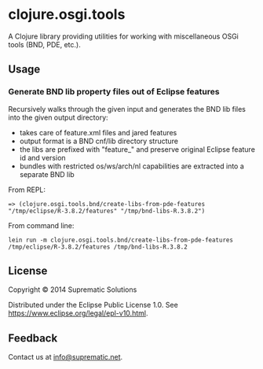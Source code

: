 # clojure.osgi.tools

A Clojure library providing utilities for working with miscellaneous OSGi tools (BND, PDE, etc.).

## Usage

### Generate BND lib property files out of Eclipse features
Recursively walks through the given input and generates the BND lib files into the given output directory:
* takes care of feature.xml files and jared features
* output format is a BND cnf/lib directory structure
* the libs are prefixed with "feature_" and preserve original Eclipse feature id and version
* bundles with restricted os/ws/arch/nl capabilities are extracted into a separate BND lib

From REPL:
```
=> (clojure.osgi.tools.bnd/create-libs-from-pde-features "/tmp/eclipse/R-3.8.2/features" "/tmp/bnd-libs-R.3.8.2")
```

From command line:
```
lein run -m clojure.osgi.tools.bnd/create-libs-from-pde-features /tmp/eclipse/R-3.8.2/features /tmp/bnd-libs-R.3.8.2
```

## License

Copyright © 2014 Suprematic Solutions

Distributed under the Eclipse Public License 1.0. See <https://www.eclipse.org/legal/epl-v10.html>.

## Feedback

Contact us at <info@suprematic.net>.
